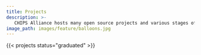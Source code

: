 ```yaml
---
title: Projects
description: >-
   CHIPS Alliance hosts many open source projects and various stages of their maturity lifecycle.
image_path: images/feature/balloons.jpg
---
```


{{< projects status="graduated" >}}
